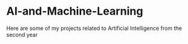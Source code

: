 # AI-and-Machine-Learning
Here are some of my projects related to Artificial Intelligence from the second year
